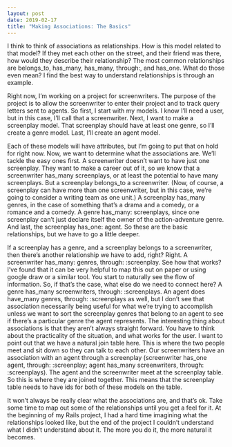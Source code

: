 ```yaml
---
layout: post
date: 2019-02-17
title: "Making Associations: The Basics"
---
```


I think to think of associations as relationships. How is this model related to that model? If they met each other on the street, and their friend was there, how would they describe their relationship? The most common relationships are belongs_to, has_many, has_many, through:, and has_one. What do those even mean? I find the best way to understand relationships is through an example.

Right now, I’m working on a project for screenwriters. The purpose of the project is to allow the screenwriter to enter their project and to track query letters sent to agents. So first, I start with my models. I know I’ll need a user, but in this case, I’ll call that a screenwriter. Next, I want to make a screenplay model. That screenplay should have at least one genre, so I’ll create a genre model. Last, I’ll create an agent model.

Each of these models will have attributes, but I’m going to put that on hold for right now. Now, we want to determine what the associations are. We’ll tackle the easy ones first. A screenwriter doesn’t want to have just one screenplay. They want to make a career out of it, so we know that a screenwriter has_many screenplays, or at least the potential to have many screenplays. But a screenplay belongs_to a screenwriter. (Now, of course, a screenplay can have more than one screenwriter, but in this case, we’re going to consider a writing team as one unit.) A screenplay has_many genres, in the case of something that’s a drama and a comedy, or a romance and a comedy. A genre has_many: screenplays, since one screenplay can’t just declare itself the owner of the action-adventure genre. And last, the screenplay has_one: agent. So these are the basic relationships, but we have to go a little deeper.

If a screenplay has a genre, and a screenplay belongs to a screenwriter, then there’s another relationship we have to add, right? Right. A screenwriter has_many: genres, through: :screenplay. See how that works? I’ve found that it can be very helpful to map this out on paper or using google draw or a similar tool. You start to naturally see the flow of information. So, if that’s the case, what else do we need to connect here? A genre has_many screenwriters, through: :screenplays. An agent does have_many genres, through: :screenplays as well, but I don’t see that association necessarily being useful for what we’re trying to accomplish unless we want to sort the screenplay genres that belong to an agent to see if there’s a particular genre the agent represents. The interesting thing about associations is that they aren’t always straight forward. You have to think about the practicality of the situation, and what works for the user.
I want to point out that we have a natural join table here. This is where the two people meet and sit down so they can talk to each other. Our screenwriters have an association with an agent through a screenplay (screenwriter has_one agent, through: :screenplay; agent has_many screenwriters, through: :screenplays). The agent and the screenwriter meet at the screenplay table. So this is where they are joined together. This means that the screenplay table needs to have ids for both of these models on the table.

It won’t always be really clear what the associations are, and that’s ok. Take some time to map out some of the relationships until you get a feel for it. At the beginning of my Rails project, I had a hard time imagining what the relationships looked like, but the end of the project I couldn’t understand what I didn’t understand about it. The more you do it, the more natural it becomes.
